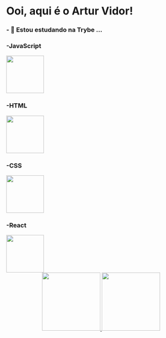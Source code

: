 <h1>Ooi, aqui é o Artur Vidor!</h1>

<h3>- 🌱 Estou estudando na Trybe ...</h3>
<div>
<h3>-JavaScript</h3>
<img height="100em" src="https://www.pikpng.com/pngl/b/382-3820251_understand-javascripts-this-keyword-in-depth-from-javascript.png" />
</div>
<div>
<h3>-HTML</h3>
<img height="100em" src="https://upload.wikimedia.org/wikipedia/commons/thumb/6/61/HTML5_logo_and_wordmark.svg/2048px-HTML5_logo_and_wordmark.svg.png" />
</div>
<div>
<h3>-CSS</h3>
<img height="100em" src="https://logospng.org/download/css-3/logo-css-3-2048.png" />
</div>
<div>
<h3>-React</h3>
<img height="100em" src="https://user-images.githubusercontent.com/90942386/187542014-c4f6c276-802e-4bd8-93c8-2d679a21f348.png" />
</div>

<div align="center">
<a href="https://github.com/vidorartur">
<img height="155em" src="https://github-readme-stats.vercel.app/api?username=vidorartur&theme=dark&show_icons=true"/>
<img height="155em" src="https://github-readme-stats.vercel.app/api/top-langs/?username=vidorartur&layout=compact&langs_count=7&theme=dark"/>
</div>
